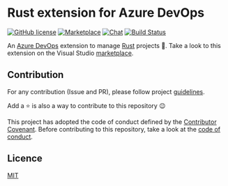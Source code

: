 # Rust extension for Azure DevOps

[![GitHub license](https://img.shields.io/badge/license-MIT-blue.svg)](LICENSE)
[![Marketplace](https://img.shields.io/badge/marketplace-public-brightgreen.svg)](https://marketplace.visualstudio.com/items?itemName=spontoreau.rust-azure-devops)
[![Chat](https://img.shields.io/badge/chat-on%20slack-brightgreen.svg)](https://join.slack.com/t/rust-azure-devops-extension/shared_invite/enQtMzkxNzU4MTgyMDg2LTlkMjJmMzM2MmIyYmJmMjFmNDJkN2IzZmMxZDFhZTgyOGFjYWExNTkwM2YwYTQ3YmI3OWNlYjBhYjcyNGY5OTM)
[![Build Status](https://img.shields.io/vso/build/spontoreau/d5f5ab40-dda9-46c8-8f62-1e8d2e3f7143/5.svg)](https://dev.azure.com/spontoreau/rust-azure-devops/_build?definitionId=5)

An [Azure DevOps](https://azure.microsoft.com/en-us/services/devops/) extension to manage [Rust](https://www.rust-lang.org) projects 🦀. Take a look to this extension on the Visual Studio [marketplace](https://marketplace.visualstudio.com/items?itemName=spontoreau.rust-azure-devops).

## Contribution

For any contribution (Issue and PR), please follow project [guidelines](CONTRIBUTING.md). 

Add a ⭐️ is also a way to contribute to this repository 😉

This project has adopted the code of conduct defined by the [Contributor Covenant](https://www.contributor-covenant.org/). Before contributing to this repository, take a look at the [code of conduct](CODE_OF_CONDUCT.md).

## Licence

[MIT](LICENSE)
